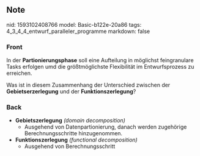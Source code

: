 ## Note
nid: 1593102408766
model: Basic-b122e-20a86
tags: 4_3_4_4_entwurf_paralleler_programme
markdown: false

### Front
In der <b>Partionierungsphase</b> soll eine Aufteilung in möglichst
feingranulare Tasks erfolgen umd die größtmöglichste Flexibilität
im Entwurfsprozess zu erreichen.
<div>
  Was ist in diesem Zusammenhang der Unterschied zwischen der
  <b>Gebietserzerlegung</b> und der <b>Funktionszerlegung</b>?
</div>

### Back
<ul>
  <li>
    <strong>Gebietszerlegung</strong> <em>(domain
    decomposition)</em>
    <ul>
      <li>Ausgehend von Datenpartionierung, danach werden
      zugehörige Berechnungsschritte hinzugenommen.
    </ul>
  <li>
    <strong>Funktionszerlegung</strong> <em>(functional
    decomposition)</em>
    <ul>
      <li>Ausgehend von Berechnungsschritt
    </ul>
</ul>
